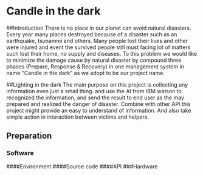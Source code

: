 # Candle in the dark
##Introduction
There is no place in our planet can avoid natural disasters. Every year many places destroyed because of a disaster such as an earthquake, tsunammi and others. Many people lost their lives and other were injured and event the survived people still must facing lot of matters such lost their home, no supply and diseases. 
To this problem we would like to minimize the damage cause by natural disaster by compound three phases (Prepare, Response & Recovery) in one management system in name
"Candle in the dark" as we adopt to be our project name.

##Lighting in the dark
The main purpose on this project is collecting any information even just a small thing.
and use the AI from IBM watson to recognized the information, and send the result to end user as the may prepared and realized the danger of disaster.
Combine with other API this project might provide an easy to understand of information. And also take simple action in interaction between victims and helpers. 

## Preparation
### Software
####Environment
####Source code
####API
###Hardware

